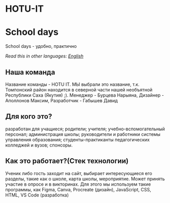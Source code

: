 # HOTU-IT
# School days

School days - удобно, практично

_Read this in other languages: [English](README.en-US.md)_

## Наша команда

Название команды - HOTU IT. МЫ выбрали это название, т.к. Томпонский район находится в северной части нашей необъятной Республики Саха (Якутия) ;). Менеджер - Бурцева Нарыяна, Дизайнер - Аполлонов Максим, Разработчик - Габышев Давид

## Для кого это?

разработан для учащиеся; родители; учителя; учебно-вспомогательный персонал; администрация школы; руководители и работники системы управления образования; студенты-практиканты педагогических колледжей и вузов; спонсоры.

## Как это работает?(Стек технологии)

Ученик либо гость заходит на сайт, выбирает интересующиеся его разделы, такие как о школе, карта школы, мероприятие. Может принять участие в опросе и в викторинах. Для этого мы используем такие программы, как Figma, Canva, Procreate (дизайн), JavaScript, CSS, HTML, VS Code (разработка)
